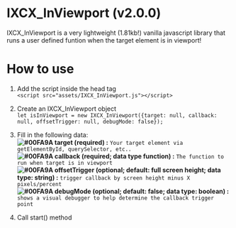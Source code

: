 # IXCX_InViewport (v2.0.0)
IXCX_InViewport is a very lightweight (1.81kb!) vanilla javascript library that runs a user defined funtion when the target element is in viewport!

# How to use
1. Add the script inside the head tag  
`<script src="assets/IXCX_InViewport.js"></script>`  
2. Create an IXCX_InViewport object  
`let isInViewport = new IXCX_InViewport({target: null, callback: null, offsetTrigger: null, debugMode: false});`  
3. Fill in the following data:  
   **![#00FA9A](https://placehold.it/15/00FA9A/000000?text=+) target (required) :**  `Your target element via getElementById, querySelector, etc..`  
   **![#00FA9A](https://placehold.it/15/00FA9A/000000?text=+) callback (required; data type function) :**  `The function to run when target is in viewport`  
   **![#00FA9A](https://placehold.it/15/00FA9A/000000?text=+) offsetTrigger (optional; default: full screen height; data type: string) :**  `trigger callback by screen height minus X pixels/percent`  
   **![#00FA9A](https://placehold.it/15/00FA9A/000000?text=+) debugMode (optional; default: false; data type: boolean) :**  `shows a visual debugger to help determine the callback trigger point`  

4. Call start() method  

